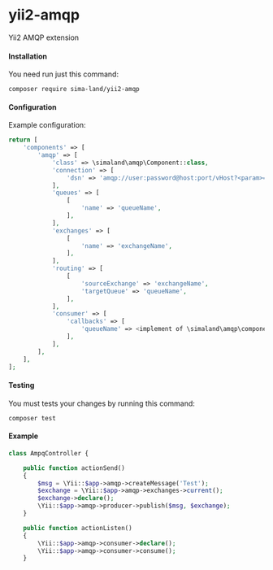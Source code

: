 # yii2-amqp
Yii2 AMQP extension

#### Installation
You need run just this command:
```shell
composer require sima-land/yii2-amqp
```

#### Configuration
Example configuration:
```php
return [
    'components' => [
        'amqp' => [
            'class' => \simaland\amqp\Component::class,
            'connection' => [
                'dsn' => 'amqp://user:password@host:port/vHost?<param>=<value>'
            ],
            'queues' => [
                [
                    'name' => 'queueName',
                ],
            ],
            'exchanges' => [
                [
                    'name' => 'exchangeName',
                ],
            ],
            'routing' => [
                [
                    'sourceExchange' => 'exchangeName',
                    'targetQueue' => 'queueName',
                ],
            ],
            'consumer' => [
                'callbacks' => [
                    'queueName' => <implement of \simaland\amqp\components\consumer\CallbackInterface::class>,
                ],
            ],
        ],
    ],
];
```

#### Testing
You must tests your changes by running this command:
```shell
composer test
```


#### Example
```php
class AmpqController {

    public function actionSend()
    {
        $msg = \Yii::$app->amqp->createMessage('Test');
        $exchange = \Yii::$app->amqp->exchanges->current();
        $exchange->declare();
        \Yii::$app->amqp->producer->publish($msg, $exchange);
    }

    public function actionListen()
    {
        \Yii::$app->amqp->consumer->declare();
        \Yii::$app->amqp->consumer->consume();
    }
```
